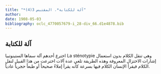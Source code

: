 ```yaml
---
title: "*آلة للكتابة*. المقتبس 3(4)"
author: 
date: 1908-05-03
bibliography: oclc_4770057679-i_28-div_66.d1e4878.bib
---
```




##  آلة للكتابة 


 اخترع أحدهم آلة سماها  الستينوتبيا  La sténotypie  وهي تنقل الكلام بدون استعمال إشارات الاختزال المعروفة وهذه الطريقة تلغي عدة آلات اخترعت من هذا القبيل لنقل الكلام فيقرأ الإنسان الكلام فيها بسرعة كأنه يقرأ إملاءً صحيحاً أو طبعاً حجرياً عادياً. 
